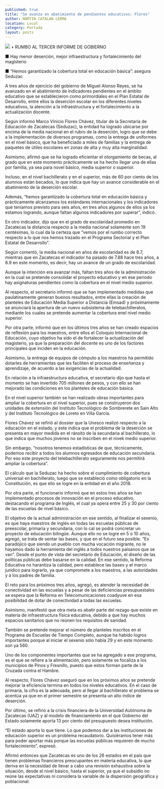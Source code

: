 ```yaml
---
published: true
title: "Se avanza en abatimiento de pendientes educativos: Flores"
author: MARTIN CATALAN LERMA
location: Local
category: Portada
layout: posts
---
```


![](http://i.imgur.com/cCE9JJXm.jpg)
◗ RUMBO AL TERCER INFORME DE GOBIERNO

■ Hay menor deserción, mejor infraestructura y fortalecimiento del magisterio

■ “Hemos garantizado la cobertura total en educación básica”: asegura Seduzac

A tres años de ejercicio del gobierno de Miguel Alonso Reyes, se ha avanzado en el abatimiento de indicadores pendientes en el ámbito educativo que se establecieron como primordiales en el Plan Estatal de Desarrollo, entre ellos la deserción escolar en los diferentes niveles educativos, la atención a la infraestructura y el fortalecimiento a la actualización docente.

Según informó Marco Vinicio Flores Chávez, titular de la Secretaría de Educación de Zacatecas (Seduzac), la entidad ha logrado ubicarse por encima de la media nacional en el rubro de la deserción, logro que se debe a la implementación de diversos programas, como la entrega de uniformes en el nivel básico, que ha beneficiado a miles de familias y la entrega de paquetes de útiles escolares en zonas de alta y muy alta marginalidad.

Asimismo, afirmó que se ha logrado eficientar el otorgamiento de becas, al grado que en este momento prácticamente se ha hecho llegar una de ellas por familia, ya sea para novel básico, media superior o superior.

Incluso, en el nivel bachillerato y en el superior, más de 60 por ciento de los alumnos están becados, lo que indica que hay un avance considerable en el abatimiento de la deserción escolar.

Además, “hemos garantizado la cobertura total en educación básica y prácticamente alcanzamos los estándares internacionales y los indicadores que teníamos previsto para seis años, en tres años algunos de ellos ya los estamos logrando, aunque faltan algunos indicadores por superar”, indicó.

En otro indicador, dijo que en el grado de escolaridad promedio en Zacatecas la distancia respecto a la media nacional solamente son 19 centésimas, lo cual da la certeza que “vemos por el rumbo correcto respecto a lo que nos hemos trazado en el Programa Sectorial y el Plan Estatal de Desarrollo”.

Según comentó, la media nacional en años de escolaridad es de 8.7, mientras que en Zacatecas el indicador ha pasado de 7.88 hace tres años, a 8.9 en este momento, es decir, hay un avance de un grado de escolaridad.

Aunque la intención era avanzar más, faltan tres años de la administración en la cual se pretende consolidar el proyecto educativo y en ese periodo hay asignaturas pendientes como la cobertura en el nivel medio superior.

Al respecto, el secretario informó que se han implementado medidas que paulatinamente generan buenos resultados, entre ellas la creación de planteles de Educación Media Superior a Distancia (Emsad) y próximamente se anunciará la apertura de un nuevo subsistema de telebachilleratos, mediante los cuales se pretende aumentar la cobertura enel nivel medio superior.

Por otra parte, informó que en los últimos tres años se han creado  espacios de reflexión para los maestros, entre ellos el Coloquio Internacional de Educación, cuyo objetivo ha sido el de fortalecer la actualización del magisterio, ya que la preparación del docente es uno de los factores principales que inciden en la educación.

Asimismo, la entrega de equipos de cómputo a los maestros ha permitido dotarles de herramientas que les faciliten el proceso de enseñanza y aprendizaje, de acuerdo a las exigencias de la actualidad.

En relación a la infraestructura educativa, el secretario dijo que hasta el momento se han invertido 705 millones de pesos, y con ello se han mejorado las condiciones en los planteles de educación básica.

En el nivel superior también se han realizado obras importantes para ampliar la cobertura en el nivel superior, pues se construyeron dos unidades de extensión del Instituto Tecnológico de Sombrerete en Sain Alto y del Instituto Tecnológico de Loreto en Villa García.

Flores Chávez se refirió al dossier que la Unesco realizó respecto a la educación en el estado, y este indica que el problema de la deserción se presenta en mayor medida en el ránsito de la secundaria al bachillerato, lo que indica que muchos jóvenes no se inscriben en el nivek medio superior.

Sin embargo, “nosotros tenemos estadísticas de que, técnicamente,  podemos recibir a todos los alumnos egresados de educación secundaria. Por eso este proyecto del telebachillerato seguramente nos permitirá ampliar la cobertura”.

El cálculo que la Seduzac ha hecho sobre el cumplimiento de cobertura universal en bachillerato, luego que se estableció como obligatorio en la Constitución, es que ello se logre en la entidad en el año 2018.

Por otra parte, el funcionario informó que en estos tres años se han implementado procesos de innovación en el proceso educativo, destacando el programa de Inglés, el cual ya opera entre 25 y 30 por ciento de las escuelas de nivel básico.

El objetivo de la actual administración en ese sentido, al finalizar el sexenio, es que haya maestros de inglés en todas las escuelas públicas de preescolar, primaria y secundaria, con lo cal se podrá concretar un proyecto de educación bilingüe. Aunque ello no se logre en 5 o 10 años, agregó, se trata de sentar las bases, y que en el futuro sea posible. “Es paradójico que siendo un pueblo con mucha vocación migrante, no le hayamos dado la herramienta del inglés a todos nuestros paisanos que se van”.
Desde el punto de vista del secretario de Educación, el diseño de las políticas públicas debe basarse en la calidad. En ese sentido, la Reforma Educativa no harantiza la calidad, pero establece las bases y el marco jurídico para lograrlo, ya que compromete a los maestros, a las autoridades y a los padres de familia.

El reto para los próximos tres años, agregó, es atender la necesidad de conectividad en las escuelas y a pesar de las deficiencias presupuestales se espera que la Reforma en Telecomunicaciones coadyuve en esa posibilidad de dotar de conectividad a todas las escuelas.

Asimismo, manifestó que otra meta es abatir parte del rezago que existe en materia de infraestructura física educativa, debido a que hay muchos espacios sanitarios que no reúnen los requisitos de sanidad.

También se pretende mejorar el número de planteles inscritos en el Programa de Escuelas de Tiempo Completo, aunque ha habido logros importantes porque al iniciar el sexenio sólo había 29 y en este momento son ya 560.

Uno de los componentes importantes que se ha agregado a ese programa, es el que se refiere a la alimentación, pero solamente se focaliza a los municipios de Pinos y Fresnillo, puesto que estos forman parte de la Cruzada contra el Hambre.

Al respecto, Flores Chávez aseguró que en los próximos años se pretende mejorar la eficiencia termina en todos los niveles educativos. En el caso de primaria, la cifra es la adecuada, pero al llegar al bachillerato el problema se acentúa ya que en el primer semestre se presenta un alto índice de deserción.

Por último, se refirió a la crisis financiera de la Universidad Autónoma de Zacatecas (UAZ) y al modelo de financiamiento en el que Gobierno del Estado solamente aporta 13 por ciento del presupuesto desea institución.

“El estado aporta lo que tiene. Lo que podemos dar a las instituciones de educación superior es un problema recaudatorio. Quisiéramos tener más para poder aportar más porque las escuelas públicas requieren de mucho fortalecimiento”, expresó.

Afirmó entonces que Zacatecas es uno de los 26 estados en el país que tienen problemas financieros preocupantes en materia educativa, lo que deriva en la necesidad de llevar a cabo una revisión exhaustiva sobre la situación, desde el nivel básico, hasta el superior, ya que el subsidio no reúne las expectativas ni considera la variable de la dispersión geográfica y poblacional.
